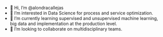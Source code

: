 - 👋 Hi, I’m @alondracallejas
- 👀 I’m interested in Data Science for process and service optimization.
- 🌱 I’m currently learning supervised and unsupervised machine learning, big data and implementation at the production level.
- 💞️ I’m looking to collaborate on multidisciplinary teams.

<!---
alondracallejas/alondracallejas is a ✨ special ✨ repository because its `README.md` (this file) appears on your GitHub profile.
You can click the Preview link to take a look at your changes.
--->
